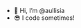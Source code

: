 - 👋 Hi, I’m @aullisia
- 😎 I code sometimes!

<!---
aullisia/aullisia is a ✨ special ✨ repository because its `README.md` (this file) appears on your GitHub profile.
You can click the Preview link to take a look at your changes.
--->
